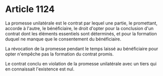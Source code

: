 # Article 1124

La promesse unilatérale est le contrat par lequel une partie, le promettant, accorde à l'autre, le bénéficiaire, le droit d'opter pour la conclusion d'un contrat dont les éléments essentiels sont déterminés, et pour la formation duquel ne manque que le consentement du bénéficiaire.

La révocation de la promesse pendant le temps laissé au bénéficiaire pour opter n'empêche pas la formation du contrat promis.

Le contrat conclu en violation de la promesse unilatérale avec un tiers qui en connaissait l'existence est nul.
